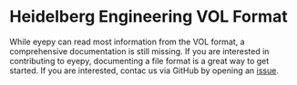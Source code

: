 # Heidelberg Engineering VOL Format

While eyepy can read most information from the VOL format, a comprehensive documentation is still missing. If you are interested in contributing to eyepy, documenting a file format is a great way to get started. If you are interested, contac us via GitHub by opening an [issue](https://github.com/MedVisBonn/eyepy/issues).
